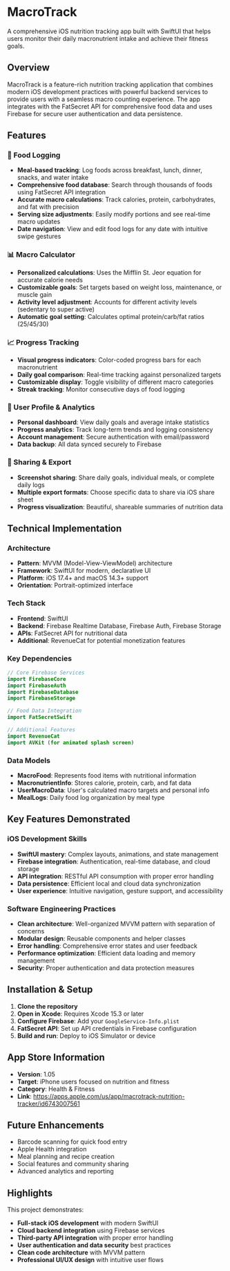 # MacroTrack

A comprehensive iOS nutrition tracking app built with SwiftUI that helps users monitor their daily macronutrient intake and achieve their fitness goals.

## Overview

MacroTrack is a feature-rich nutrition tracking application that combines modern iOS development practices with powerful backend services to provide users with a seamless macro counting experience. The app integrates with the FatSecret API for comprehensive food data and uses Firebase for secure user authentication and data persistence.

## Features

### 🥗 Food Logging
- **Meal-based tracking**: Log foods across breakfast, lunch, dinner, snacks, and water intake
- **Comprehensive food database**: Search through thousands of foods using FatSecret API integration
- **Accurate macro calculations**: Track calories, protein, carbohydrates, and fat with precision
- **Serving size adjustments**: Easily modify portions and see real-time macro updates
- **Date navigation**: View and edit food logs for any date with intuitive swipe gestures

### 📊 Macro Calculator
- **Personalized calculations**: Uses the Mifflin St. Jeor equation for accurate calorie needs
- **Customizable goals**: Set targets based on weight loss, maintenance, or muscle gain
- **Activity level adjustment**: Accounts for different activity levels (sedentary to super active)
- **Automatic goal setting**: Calculates optimal protein/carb/fat ratios (25/45/30)

### 📈 Progress Tracking
- **Visual progress indicators**: Color-coded progress bars for each macronutrient
- **Daily goal comparison**: Real-time tracking against personalized targets
- **Customizable display**: Toggle visibility of different macro categories
- **Streak tracking**: Monitor consecutive days of food logging

### 👤 User Profile & Analytics
- **Personal dashboard**: View daily goals and average intake statistics
- **Progress analytics**: Track long-term trends and logging consistency
- **Account management**: Secure authentication with email/password
- **Data backup**: All data synced securely to Firebase

### 📱 Sharing & Export
- **Screenshot sharing**: Share daily goals, individual meals, or complete daily logs
- **Multiple export formats**: Choose specific data to share via iOS share sheet
- **Progress visualization**: Beautiful, shareable summaries of nutrition data

## Technical Implementation

### Architecture
- **Pattern**: MVVM (Model-View-ViewModel) architecture
- **Framework**: SwiftUI for modern, declarative UI
- **Platform**: iOS 17.4+ and macOS 14.3+ support
- **Orientation**: Portrait-optimized interface

### Tech Stack
- **Frontend**: SwiftUI
- **Backend**: Firebase Realtime Database, Firebase Auth, Firebase Storage
- **APIs**: FatSecret API for nutritional data
- **Additional**: RevenueCat for potential monetization features

### Key Dependencies
```swift
// Core Firebase Services
import FirebaseCore
import FirebaseAuth
import FirebaseDatabase
import FirebaseStorage

// Food Data Integration
import FatSecretSwift

// Additional Features
import RevenueCat
import AVKit (for animated splash screen)
```

### Data Models
- **MacroFood**: Represents food items with nutritional information
- **MacronutrientInfo**: Stores calorie, protein, carb, and fat data
- **UserMacroData**: User's calculated macro targets and personal info
- **MealLogs**: Daily food log organization by meal type

## Key Features Demonstrated

### iOS Development Skills
- **SwiftUI mastery**: Complex layouts, animations, and state management
- **Firebase integration**: Authentication, real-time database, and cloud storage
- **API integration**: RESTful API consumption with proper error handling
- **Data persistence**: Efficient local and cloud data synchronization
- **User experience**: Intuitive navigation, gesture support, and accessibility

### Software Engineering Practices
- **Clean architecture**: Well-organized MVVM pattern with separation of concerns
- **Modular design**: Reusable components and helper classes
- **Error handling**: Comprehensive error states and user feedback
- **Performance optimization**: Efficient data loading and memory management
- **Security**: Proper authentication and data protection measures

## Installation & Setup

1. **Clone the repository**
2. **Open in Xcode**: Requires Xcode 15.3 or later
3. **Configure Firebase**: Add your `GoogleService-Info.plist`
4. **FatSecret API**: Set up API credentials in Firebase configuration
5. **Build and run**: Deploy to iOS Simulator or device

## App Store Information
- **Version**: 1.05
- **Target**: iPhone users focused on nutrition and fitness
- **Category**: Health & Fitness
- **Link**: https://apps.apple.com/us/app/macrotrack-nutrition-tracker/id6743007561

## Future Enhancements
- Barcode scanning for quick food entry
- Apple Health integration
- Meal planning and recipe creation
- Social features and community sharing
- Advanced analytics and reporting

## Highlights

This project demonstrates:
- **Full-stack iOS development** with modern SwiftUI
- **Cloud backend integration** using Firebase services
- **Third-party API integration** with proper error handling
- **User authentication and data security** best practices
- **Clean code architecture** with MVVM pattern
- **Professional UI/UX design** with intuitive user flows
